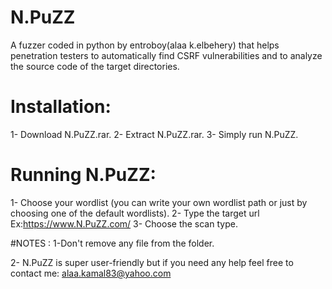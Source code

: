 # N.PuZZ
A fuzzer coded in python by entroboy(alaa k.elbehery) that helps penetration testers to automatically find CSRF vulnerabilities and to analyze the source code of the target directories.

# Installation:
1- Download N.PuZZ.rar.
2- Extract N.PuZZ.rar.
3- Simply run N.PuZZ.

# Running N.PuZZ:
1- Choose your wordlist (you can write your own wordlist path or just by choosing one of the default wordlists).
2- Type the target url Ex:https://www.N.PuZZ.com/
3- Choose the scan type.

#NOTES :
1-Don't remove any file from the folder.

2- N.PuZZ is super user-friendly but if you need any help feel free to contact me: alaa.kamal83@yahoo.com


